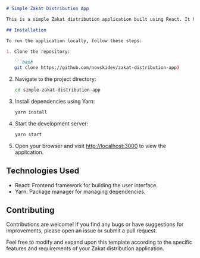 

```markdown
# Simple Zakat Distribution App

This is a simple Zakat distribution application built using React. It helps manage the collection and distribution of Zakat funds to eligible recipients.

## Installation

To run the application locally, follow these steps:

1. Clone the repository:

   ```bash
   git clone https://github.com/novskidev/zakat-distribution-app)
   ```

2. Navigate to the project directory:

   ```bash
   cd simple-zakat-distribution-app
   ```

3. Install dependencies using Yarn:

   ```bash
   yarn install
   ```

4. Start the development server:

   ```bash
   yarn start
   ```

5. Open your browser and visit [http://localhost:3000](http://localhost:3000) to view the application.

## Technologies Used

- React: Frontend framework for building the user interface.
- Yarn: Package manager for managing dependencies.

## Contributing

Contributions are welcome! If you find any bugs or have suggestions for improvements, please open an issue or submit a pull request.

Feel free to modify and expand upon this template according to the specific features and requirements of your Zakat distribution application.
